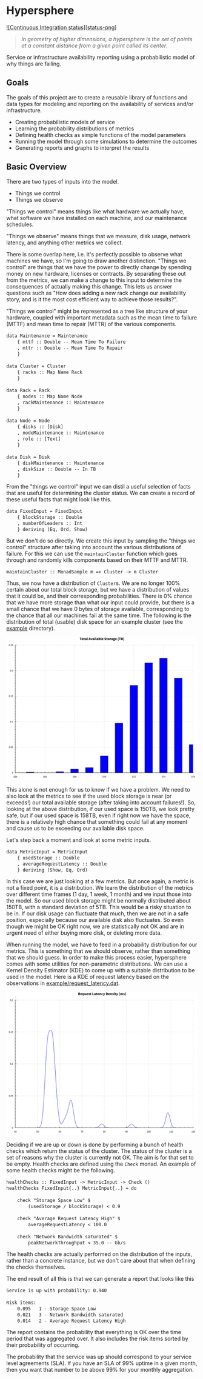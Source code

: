 # Hypersphere

[![Continuous Integration status][status-png]][status]

> _In geometry of higher dimensions, a hypersphere is the set of points at a
> constant distance from a given point called its center._

Service or infrastructure availability reporting using a probabilistic
model of why things are failing.

## Goals

The goals of this project are to create a reusable library of
functions and data types for modeling and reporting on the
availability of services and/or infrastructure.

 * Creating probabilistic models of service
 * Learning the probability distributions of metrics
 * Defining health checks as simple functions of the model parameters
 * Running the model through some simulations to determine the outcomes
 * Generating reports and graphs to interpret the results

## Basic Overview

There are two types of inputs into the model.
 
 * Things we control
 * Things we observe
 
"Things we control" means things like what hardware we actually have, what
software we have installed on each machine, and our maintenance schedules.

"Things we observe" means things that we measure, disk usage, network
latency, and anything other metrics we collect.

There is some overlap here, i.e. it's perfectly possible to observe what
machines we have, so I'm going to draw another distinction. "Things
we control" are things that we have the power to directly change by
spending money on new hardware, licenses or contracts. By separating these
out from the metrics, we can make a change to this input to determine
the consequences of actually making this change. This lets us answer
questions such as "How does adding a new rack change our availability
story, and is it the most cost efficient way to achieve those results?".

"Things we control" might be represented as a tree like structure of
your hardware, coupled with important metadata such as the mean time to
failure (MTTF) and mean time to repair (MTTR) of the various components.

    data Maintenance = Maintenance
        { mttf :: Double -- Mean Time To Failure
        , mttr :: Double -- Mean Time To Repair
        }
    
    data Cluster = Cluster
        { racks :: Map Name Rack
        }
    
    data Rack = Rack
        { nodes :: Map Name Node
        , rackMaintenance :: Maintenance
        }
    
    data Node = Node
        { disks :: [Disk]
        , nodeMaintenance :: Maintenance
        , role :: [Text]
        }
    
    data Disk = Disk
        { diskMaintenance :: Maintenance
        , diskSize :: Double -- In TB
        }
 
From the "things we control" input we can distil a useful selection of
facts that are useful for determining the cluster status. We can create
a record of these useful facts that might look like this.
 
    data FixedInput = FixedInput
        { blockStorage :: Double
        , numberOfLeaders :: Int
        } deriving (Eq, Ord, Show)
 
But we don't do so directly. We create this input by sampling the "things
we control" structure after taking into account the various distributions
of failure. For this we can use the `maintainCluster` function which goes
through and randomly kills components based on their MTTF and MTTR.
 
    maintainCluster :: MonadSample m => Cluster -> m Cluster
 
Thus, we now have a distribution of `Cluster`s. We are no longer 100%
certain about our total block storage, but we have a distribution of
values that it could be, and their corresponding probabilities. There
is 0% chance that we have more storage than what our input could
provide, but there is a small chance that we have 0 bytes of storage
available, corresponding to the chance that all our machines fail at
the same time. The following is the distribution of total (usable)
disk space for an example cluster (see the [example](example) directory).

![Probability distribution of total capacity](example/total_storage.svg)
 
This alone is not enough for us to know if we have a problem. We need
to also look at the metrics to see if the used block storage is near (or
exceeds!) our total available storage (after taking into account
failures!). So, looking at the above distribution, if our used space
is 150TB, we look pretty safe, but if our used space is 158TB, even if
right now we have the space, there is a relatively high chance that
something could fail at any moment and cause us to be exceeding our
available disk space.
 
Let's step back a moment and look at some metric inputs.
 
    data MetricInput = MetricInput
        { usedStorage :: Double
        , averageRequestLatency :: Double
        } deriving (Show, Eq, Ord)

In this case we are just looking at a few metrics. But once again,
a metric is not a fixed point, it is a distribution. We learn the
distribution of the metrics over different time frames (1 day, 1 week,
1 month) and we input those into the model. So our used block storage
might be normally distributed about 150TB, with a standard deviation
of 5TB. This would be a risky situation to be in. If our disk usage
can fluctuate that much, then we are not in a safe position, especially
because our available disk also fluctuates. So even though we might be OK
right now, we are statistically not OK and are in urgent need of either
buying more disk, or deleting more data.

When running the model, we have to feed in a probability distribution for
our metrics. This is something that we should observe, rather than something
that we should guess. In order to make this process easier, hypersphere
comes with some utilities for non-parametric distributions. We can use
a Kernel Density Estimator (KDE) to come up with a suitable distribution
to be used in the model. Here is a KDE of request latency based on
the observations in [example/request_latency.dat](example/request_latency.dat).

![Request latency KDE](example/request_latency.svg)
 
Deciding if we are up or down is done by performing a bunch of health
checks which return the status of the cluster. The status of the cluster
is a set of reasons why the cluster is currently not OK. The aim is
for that set to be empty. Health checks are defined using the `Check`
monad. An example of some health checks might be the following.
 
    healthChecks :: FixedInput -> MetricInput -> Check ()
    healthChecks FixedInput{..} MetricInput{..} = do
    
        check "Storage Space Low" $
            (usedStorage / blockStorage) < 0.9
    
        check "Average Request Latency High" $
            averageRequestLatency < 100.0

        check "Network Bandwidth saturated" $
            peakNetworkThroughput < 35.0 -- Gb/s
 
The health checks are actually performed on the distribution of the
inputs, rather than a concrete instance, but we don't care about that
when defining the checks themselves.

The end result of all this is that we can generate a report that looks
like this

    Service is up with probability: 0.940
 
    Risk items:
        0.095	1 - Storage Space Low
        0.021	3 - Network Bandwidth saturated
        0.014	2 - Average Request Latency High
 
The report contains the probability that everything is OK over the time
period that was aggregated over. It also includes the risk items sorted
by their probability of occurring.

The probability that the service was up should correspond to your service
level agreements (SLA). If you have an SLA of 99% uptime in a given month,
then you want that number to be above 99% for your monthly aggregation.

[status]: http://travis-ci.org/afcowie/hypersphere?branch=master
